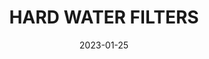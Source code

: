 ---
component: "service4_banner"
date: "2023-01-25"
title: HARD WATER FILTERS
text: "A MESSAGE TO BE DETERMINED"
textColor: white
featuredImage: ../../../images/service_banner.webp
---